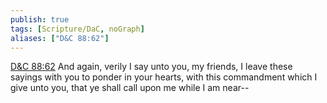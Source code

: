 ```yaml
---
publish: true
tags: [Scripture/DaC, noGraph]
aliases: ["D&C 88:62"]
---
```

[D&C 88:62](https://churchofjesuschrist.org/study/scriptures/dc-testament/dc/88?lang=eng&id=p62#p62) And again, verily I say unto you, my friends, I leave these sayings with you to ponder in your hearts, with this commandment which I give unto you, that ye shall call upon me while I am near--
